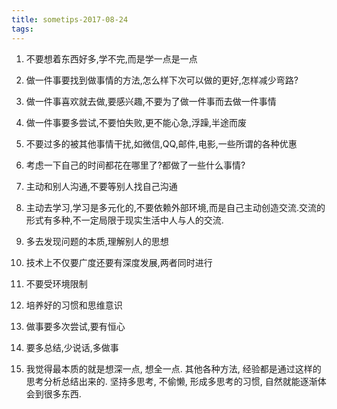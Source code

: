 ```yaml
---
title: sometips-2017-08-24
tags:
---
```

1. 不要想着东西好多,学不完,而是学一点是一点
2. 做一件事要找到做事情的方法,怎么样下次可以做的更好,怎样减少弯路?
3. 做一件事喜欢就去做,要感兴趣,不要为了做一件事而去做一件事情
4. 做一件事要多尝试,不要怕失败,更不能心急,浮躁,半途而废
5. 不要过多的被其他事情干扰,如微信,QQ,邮件,电影,一些所谓的各种优惠
6. 考虑一下自己的时间都花在哪里了?都做了一些什么事情?
7. 主动和别人沟通,不要等别人找自己沟通
8. 主动去学习,学习是多元化的,不要依赖外部环境,而是自己主动创造交流.交流的形式有多种,不一定局限于现实生活中人与人的交流.
9. 多去发现问题的本质,理解别人的思想
10. 技术上不仅要广度还要有深度发展,两者同时进行
11. 不要受环境限制
12. 培养好的习惯和思维意识
13. 做事要多次尝试,要有恒心
14. 要多总结,少说话,多做事

15. 我觉得最本质的就是想深一点, 想全一点. 其他各种方法, 经验都是通过这样的思考分析总结出来的. 坚持多思考, 不偷懒, 形成多思考的习惯, 自然就能逐渐体会到很多东西.